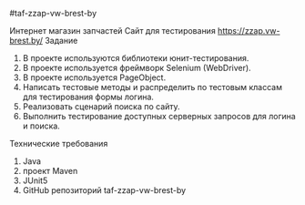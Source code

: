 #taf-zzap-vw-brest-by

Интернет магазин запчастей
Сайт для тестирования
https://zzap.vw-brest.by/
Задание

1. В проекте используются библиотеки юнит-тестирования.
2. В проекте используется фреймворк Selenium (WebDriver).
3. В проекте используется PageObject.
4. Написать тестовые методы и распределить по тестовым классам для тестирования формы логина.
5. Реализовать сценарий поиска по сайту.
6. Выполнить тестирование доступных серверных запросов для логина и поиска.

Технические требования
1. Java
2. проект Maven
3. JUnit5
4. GitHub репозиторий taf-zzap-vw-brest-by